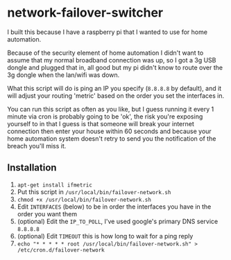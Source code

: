 # network-failover-switcher
I built this because I have a raspberry pi that I wanted to use for home automation.

Because of the security element of home automation I didn't want to assume that my normal broadband connection was up, so I got a 3g USB dongle and plugged that in, all good but my pi didn't know to route over the 3g dongle when the lan/wifi was down.

What this script will do is ping an IP you specify (`8.8.8.8` by default), and it will adjust your routing 'metric' based on the order you set the interfaces in.

You can run this script as often as you like, but I guess running it every 1 minute via cron is probably going to be 'ok', the risk you're exposing yourself to in that I guess is that someone will break your internet connection then enter your house within 60 seconds and because your home automation system doesn't retry to send you the notification of the breach you'll miss it.

## Installation
1. `apt-get install ifmetric`
1. Put this script in `/usr/local/bin/failover-network.sh`
1. `chmod +x /usr/local/bin/failover-network.sh`
1. Edit `INTERFACES` (below) to be in order the interfaces you have in the order you want them
1. (optional) Edit the `IP_TO_POLL`, I've used google's primary DNS service `8.8.8.8`
1. (optional) Edit `TIMEOUT` this is how long to wait for a ping reply
1. `echo "* * * * * root /usr/local/bin/failover-network.sh" > /etc/cron.d/failover-network`
